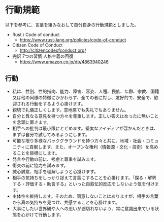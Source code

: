# 行動規範

以下を参考に、言葉を組みなおして自分自身の行動規範としました。

* Rust / Code of conduct
  * https://www.rust-lang.org/policies/code-of-conduct
* Citizen Code of Conduct
  * http://citizencodeofconduct.org/
* 完訳 7つの習慣 人格主義の回復
  * https://www.amazon.co.jp/dp/4863940246

## 行動

* 私は、性別、性的指向、能力、障害、容姿、人種、民族、年齢、宗教、国籍又は他の同様の特徴にかかわらず、全ての者に対し、友好的で、安全で、歓迎される行動をするよう心掛けます。
* 親切で礼儀正しくします。意地悪でも失礼でもありません。
* 自分と異なる意見を持つ方々を尊重します。正しい答えはめったに無いことを念頭に置きます。
* 相手への批判は最小限にとどめます。堅実なアイディアが浮かんだときは、まずは自分で試してみるようにします。
* 可能な限り多様なバックグラウンドを持つ方々と共に、地域・社会・コミュニティに貢献します。また、オープンな権利（情報源・文化・技術）を高めることを目標にします。
* 発言や行動の前に、考慮と尊重を試みます。
* 衝突の前に協力を試みます。
* 誠心誠意、相手を理解しようと心掛けます。
* 相手の気持ちをしっかり捉えて言葉にすることを心掛けます。「探る・解釈する・評価する・助言する」といった自叙伝的反応をしないよう気を付けます。
* 主体性を維持します。そのため、同意しないことはありますが、相手の言葉から真の気持ちを見つけ、共感することを心掛けます。
* 大事にしたい世界観や人への思いが途切れないよう、常に意識出来ている状態を心がけて行動します。
